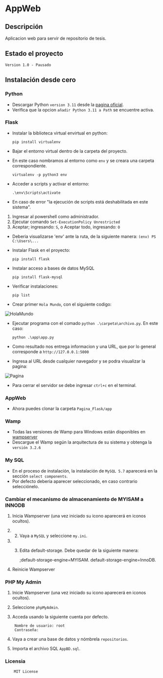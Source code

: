 # AppWeb 

## Descripción
Aplicacion web para servir de repositorio de tesis.

## Estado el proyecto
    Version 1.0 - Pausado

## Instalación desde cero

### Python
- Descargar Python `version 3.11` desde la [pagina oficial](https://www.python.org/).
- Verifica que la opcion `añadir Python 3.11 a Path` se encuentre activa.

### Flask

- Instalar la biblioteca virtual envirtual en python:

      pip install virtualenv

- Bajar el entorno virtual dentro de la carpeta del proyecto. 
- En este caso nombramos al entorno como `env` y se creara una carpeta correspondiente.

      virtualenv -p python3 env

- Acceder a scripts y activar el entorno:

      .\env\Scripts\activate

- En caso de error "la ejecución de scripts está deshabilitada en este sistema".
1. Ingresar al powershell como administrador.
2. Ejecutar comando `Set-ExecutionPolicy Unrestricted`
3. Aceptar; ingresando: `S`, o Aceptar todo, ingresando: `O`

- Deberia visualizarse 'env' ante la ruta, de la siguiente manera: `(env) PS C:\Users\...`
- Instalar Flask en el proyecto:

      pip install flask
      
- Instalar acceso a bases de datos MySQL

      pip install flask-mysql

- Verificar instalaciones:

      pip list

- Crear primer `Hola Mundo`, con el siguiente codigo:
 
![HolaMundo](https://user-images.githubusercontent.com/115717996/206082127-c1bb35ca-62c9-4fb4-ad7d-365849d23a55.png)


- Ejecutar programa con el comado `python .\carpeta\archivo.py`. En este caso:

      python .\app\app.py

- Como resultado nos entrega informacion y una URL, que por lo general corresponde a `http://127.0.0.1:5000`
- Ingresa al URL desde cualquier navegador y se podra visualizar la pagina:

![Pagina](https://user-images.githubusercontent.com/115717996/206081829-c855a30b-9d6c-4090-8602-5a5ab50ddc62.png)

- Para cerrar el servidor se debe ingresar `ctrl+c` en el terminal.

### AppWeb

- Ahora puedes clonar la carpeta `Pagina_Flask/app`

### Wamp
 - Todas las versiones de Wamp para Windows están disponibles en [wampserver](https://www.wampserver.com/en/)
 - Descargue el Wamp según la arquitectura de su sistema y obtenga la `versión 3.2.6`
 
### My SQL
- En el proceso de instalación, la instalación de `MySQL 5.7` aparecerá en la sección `select components`.
- Por defecto debería aparecer seleccionado, en caso contrario selecciónelo.

### Cambiar el mecanismo de almacenamiento de MYISAM a INNODB
1. Inicia Wampserver (una vez iniciado su icono aparecerá en iconos ocultos).
2. 2. Vaya a `MySQL` y seleccione `my.ini`.
3. 3. Edita default-storage. Debe quedar de la siguiente manera:

		;default-storage-engine=MYISAM.
		default-storage-engine=InnoDB.
		
4. Reinicie Wampserver


### PHP My Admin
1. Inicie Wampserver (una vez iniciado su icono aparecerá en iconos ocultos).
2. Seleccione `phpMyAdmin`.
3. Acceda usando la siguiente cuenta por defecto.

		Nombre de usuario: root
		Contraseña: 
		
4. Vaya a crear una base de datos y nómbrela `repositorios`.
5. Importa el archivo SQL `AppBD.sql`.

### Licensia

        MIT License
